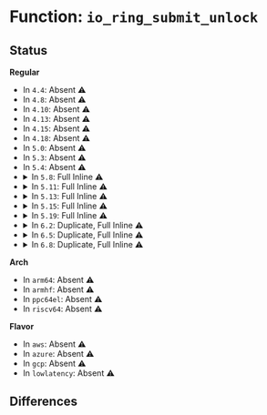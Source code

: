 # Function: <code>io_ring_submit_unlock</code>

## Status
<b>Regular</b>
<ul>
<li>
In <code>4.4</code>: Absent ⚠️
</li>
<li>
In <code>4.8</code>: Absent ⚠️
</li>
<li>
In <code>4.10</code>: Absent ⚠️
</li>
<li>
In <code>4.13</code>: Absent ⚠️
</li>
<li>
In <code>4.15</code>: Absent ⚠️
</li>
<li>
In <code>4.18</code>: Absent ⚠️
</li>
<li>
In <code>5.0</code>: Absent ⚠️
</li>
<li>
In <code>5.3</code>: Absent ⚠️
</li>
<li>
In <code>5.4</code>: Absent ⚠️
</li>
<li>
<details>
<summary>In <code>5.8</code>: Full Inline ⚠️</summary>

**Collision:** Unique Static

**Inline:** Full

**Transformation:** False

**Instances:**

```
In fs/io_uring.c (ffffffff81384213)
Location: fs/io_uring.c:2318
Inline: True
Inline callers:
  - fs/io_uring.c:io_provide_buffers
```
</details>
</li>
<li>
<details>
<summary>In <code>5.11</code>: Full Inline ⚠️</summary>

**Collision:** Unique Static

**Inline:** Full

**Transformation:** False

**Instances:**

```
In fs/io_uring.c (ffffffff81393837)
Location: fs/io_uring.c:3069
Inline: True
Inline callers:
  - fs/io_uring.c:io_provide_buffers
  - fs/io_uring.c:io_provide_buffers
  - fs/io_uring.c:io_remove_buffers
  - fs/io_uring.c:io_remove_buffers
```
</details>
</li>
<li>
<details>
<summary>In <code>5.13</code>: Full Inline ⚠️</summary>

**Collision:** Unique Static

**Inline:** Full

**Transformation:** False

**Instances:**

```
In fs/io_uring.c (ffffffff8139675c)
Location: fs/io_uring.c:2871
Inline: True
Inline callers:
  - fs/io_uring.c:io_rsrc_put_work
  - fs/io_uring.c:io_issue_sqe
  - fs/io_uring.c:io_async_cancel
  - fs/io_uring.c:io_provide_buffers
```
</details>
</li>
<li>
<details>
<summary>In <code>5.15</code>: Full Inline ⚠️</summary>

**Collision:** Unique Static

**Inline:** Full

**Transformation:** False

**Instances:**

```
In fs/io_uring.c (ffffffff813e5b38)
Location: fs/io_uring.c:3093
Inline: True
Inline callers:
  - fs/io_uring.c:io_rsrc_put_work
  - fs/io_uring.c:io_issue_sqe
  - fs/io_uring.c:io_issue_sqe
  - fs/io_uring.c:io_issue_sqe
  - fs/io_uring.c:io_close
  - fs/io_uring.c:io_provide_buffers
```
</details>
</li>
<li>
<details>
<summary>In <code>5.19</code>: Full Inline ⚠️</summary>

**Collision:** Unique Static

**Inline:** Full

**Transformation:** False

**Instances:**

```
In io_uring/io_uring.c (ffffffff816d7151)
Location: io_uring/io_uring.c:1294
Inline: True
Inline callers:
  - io_uring/io_uring.c:io_wq_submit_work
  - io_uring/io_uring.c:io_issue_sqe
  - io_uring/io_uring.c:io_files_update
  - io_uring/io_uring.c:io_async_cancel
  - io_uring/io_uring.c:io_async_cancel
  - io_uring/io_uring.c:io_provide_buffers
  - io_uring/io_uring.c:io_remove_buffers
  - io_uring/io_uring.c:io_fixed_fd_install
  - io_uring/io_uring.c:io_splice
  - io_uring/io_uring.c:io_tee
  - io_uring/io_uring.c:io_buffer_select
  - io_uring/io_uring.c:io_kbuf_recycle
```
</details>
</li>
<li>
<details>
<summary>In <code>6.2</code>: Duplicate, Full Inline ⚠️</summary>

**Collision:** Static Duplication

**Inline:** Full

**Transformation:** False

**Instances:**

```
In io_uring/io_uring.c (ffffffff8179141f)
Location: io_uring/io_uring.h:198
Inline: True
Inline callers:
  - io_uring/io_uring.c:io_wq_submit_work
  - io_uring/io_uring.c:io_issue_sqe
```
```
In io_uring/filetable.c (ffffffff8179428d)
Location: io_uring/io_uring.h:198
Inline: True
Inline callers:
  - io_uring/filetable.c:io_fixed_fd_install
```
```
In io_uring/openclose.c (ffffffff81794c6a)
Location: io_uring/io_uring.h:198
Inline: True
Inline callers:
  - io_uring/openclose.c:io_close
```
```
In io_uring/msg_ring.c (ffffffff81798be8)
Location: io_uring/io_uring.h:198
Inline: True
Inline callers:
  - io_uring/msg_ring.c:io_msg_ring
```
```
In io_uring/poll.c (ffffffff8179e06b)
Location: io_uring/io_uring.h:198
Inline: True
Inline callers:
  - io_uring/poll.c:io_poll_remove
  - io_uring/poll.c:io_poll_cancel
```
```
In io_uring/cancel.c (ffffffff8179e4bb)
Location: io_uring/io_uring.h:198
Inline: True
Inline callers:
  - io_uring/cancel.c:__io_async_cancel
```
```
In io_uring/kbuf.c (ffffffff8179f9e2)
Location: io_uring/io_uring.h:198
Inline: True
Inline callers:
  - io_uring/kbuf.c:io_provide_buffers
  - io_uring/kbuf.c:io_remove_buffers
  - io_uring/kbuf.c:io_buffer_select
  - io_uring/kbuf.c:io_kbuf_recycle_legacy
```
```
In io_uring/rsrc.c (ffffffff817a1b4c)
Location: io_uring/io_uring.h:198
Inline: True
Inline callers:
  - io_uring/rsrc.c:io_files_update
```
</details>
</li>
<li>
<details>
<summary>In <code>6.5</code>: Duplicate, Full Inline ⚠️</summary>

**Collision:** Static Duplication

**Inline:** Full

**Transformation:** False

**Instances:**

```
In io_uring/io_uring.c (ffffffff817d27dc)
Location: io_uring/io_uring.h:205
Inline: True
Inline callers:
  - io_uring/io_uring.c:io_wq_submit_work
  - io_uring/io_uring.c:io_wq_submit_work
  - io_uring/io_uring.c:io_issue_sqe
  - io_uring/io_uring.c:io_issue_sqe
  - io_uring/io_uring.c:__io_req_complete_post
```
```
In io_uring/filetable.c (ffffffff817d4f7d)
Location: io_uring/io_uring.h:205
Inline: True
Inline callers:
  - io_uring/filetable.c:io_fixed_fd_install
```
```
In io_uring/openclose.c (ffffffff817d58ce)
Location: io_uring/io_uring.h:205
Inline: True
Inline callers:
  - io_uring/openclose.c:io_close
```
```
In io_uring/uring_cmd.c (ffffffff817d5c47)
Location: io_uring/io_uring.h:205
Inline: True
Inline callers:
  - io_uring/uring_cmd.c:io_uring_cmd_prep
```
```
In io_uring/net.c (ffffffff817d853e)
Location: io_uring/io_uring.h:205
Inline: True
Inline callers:
  - io_uring/net.c:io_send_zc_prep
```
```
In io_uring/msg_ring.c (ffffffff817d9993)
Location: io_uring/io_uring.h:205
Inline: True
Inline callers:
  - io_uring/msg_ring.c:io_msg_send_fd
```
```
In io_uring/poll.c (ffffffff817df1d6)
Location: io_uring/io_uring.h:205
Inline: True
Inline callers:
  - io_uring/poll.c:io_poll_remove
  - io_uring/poll.c:io_poll_cancel
```
```
In io_uring/cancel.c (ffffffff817df6a6)
Location: io_uring/io_uring.h:205
Inline: True
Inline callers:
  - io_uring/cancel.c:__io_async_cancel
```
```
In io_uring/kbuf.c (ffffffff817e0af1)
Location: io_uring/io_uring.h:205
Inline: True
Inline callers:
  - io_uring/kbuf.c:io_provide_buffers
  - io_uring/kbuf.c:io_remove_buffers
  - io_uring/kbuf.c:io_buffer_select
  - io_uring/kbuf.c:io_kbuf_recycle_legacy
```
```
In io_uring/rsrc.c (ffffffff817e2cbf)
Location: io_uring/io_uring.h:205
Inline: True
Inline callers:
  - io_uring/rsrc.c:io_files_update
```
```
In io_uring/rw.c (ffffffff817e50a5)
Location: io_uring/io_uring.h:205
Inline: True
Inline callers:
  - io_uring/rw.c:io_prep_rw
```
</details>
</li>
<li>
<details>
<summary>In <code>6.8</code>: Duplicate, Full Inline ⚠️</summary>

**Collision:** Static Duplication

**Inline:** Full

**Transformation:** False

**Instances:**

```
In io_uring/io_uring.c (ffffffff818158c7)
Location: io_uring/io_uring.h:206
Inline: True
Inline callers:
  - io_uring/io_uring.c:io_wq_submit_work
  - io_uring/io_uring.c:io_issue_sqe
  - io_uring/io_uring.c:__io_req_complete_post
```
```
In io_uring/filetable.c (ffffffff81818dcd)
Location: io_uring/io_uring.h:206
Inline: True
Inline callers:
  - io_uring/filetable.c:io_fixed_fd_install
```
```
In io_uring/openclose.c (ffffffff81819725)
Location: io_uring/io_uring.h:206
Inline: True
Inline callers:
  - io_uring/openclose.c:io_close
```
```
In io_uring/uring_cmd.c (ffffffff81819eb7)
Location: io_uring/io_uring.h:206
Inline: True
Inline callers:
  - io_uring/uring_cmd.c:io_uring_cmd_prep
  - io_uring/uring_cmd.c:io_uring_cmd_done
  - io_uring/uring_cmd.c:io_uring_cmd_mark_cancelable
```
```
In io_uring/net.c (ffffffff8181c84e)
Location: io_uring/io_uring.h:206
Inline: True
Inline callers:
  - io_uring/net.c:io_send_zc_prep
```
```
In io_uring/msg_ring.c (ffffffff8181dcb3)
Location: io_uring/io_uring.h:206
Inline: True
Inline callers:
  - io_uring/msg_ring.c:io_msg_send_fd
```
```
In io_uring/poll.c (ffffffff818235ba)
Location: io_uring/io_uring.h:206
Inline: True
Inline callers:
  - io_uring/poll.c:io_poll_remove
  - io_uring/poll.c:io_poll_cancel
```
```
In io_uring/cancel.c (ffffffff81823b06)
Location: io_uring/io_uring.h:206
Inline: True
Inline callers:
  - io_uring/cancel.c:__io_async_cancel
```
```
In io_uring/kbuf.c (ffffffff81824fe5)
Location: io_uring/io_uring.h:206
Inline: True
Inline callers:
  - io_uring/kbuf.c:io_provide_buffers
  - io_uring/kbuf.c:io_remove_buffers
  - io_uring/kbuf.c:io_buffer_select
  - io_uring/kbuf.c:io_kbuf_recycle_legacy
```
```
In io_uring/rsrc.c (ffffffff81826c1f)
Location: io_uring/io_uring.h:206
Inline: True
Inline callers:
  - io_uring/rsrc.c:io_files_update
```
```
In io_uring/rw.c (ffffffff818296a1)
Location: io_uring/io_uring.h:206
Inline: True
Inline callers:
  - io_uring/rw.c:io_prep_rw_fixed
```
```
In io_uring/waitid.c (ffffffff8182adb7)
Location: io_uring/io_uring.h:206
Inline: True
Inline callers:
  - io_uring/waitid.c:io_waitid
  - io_uring/waitid.c:io_waitid
  - io_uring/waitid.c:io_waitid_cancel
```
```
In io_uring/futex.c (ffffffff8182f8c1)
Location: io_uring/io_uring.h:206
Inline: True
Inline callers:
  - io_uring/futex.c:io_futex_wait
  - io_uring/futex.c:io_futex_wait
  - io_uring/futex.c:io_futexv_wait
  - io_uring/futex.c:io_futexv_wait
  - io_uring/futex.c:io_futex_cancel
```
</details>
</li>
</ul>
<b>Arch</b>
<ul>
<li>
In <code>arm64</code>: Absent ⚠️
</li>
<li>
In <code>armhf</code>: Absent ⚠️
</li>
<li>
In <code>ppc64el</code>: Absent ⚠️
</li>
<li>
In <code>riscv64</code>: Absent ⚠️
</li>
</ul>
<b>Flavor</b>
<ul>
<li>
In <code>aws</code>: Absent ⚠️
</li>
<li>
In <code>azure</code>: Absent ⚠️
</li>
<li>
In <code>gcp</code>: Absent ⚠️
</li>
<li>
In <code>lowlatency</code>: Absent ⚠️
</li>
</ul>

## Differences
